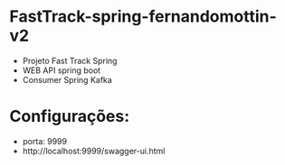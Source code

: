 # FastTrack-spring-fernandomottin-v2
- Projeto Fast Track Spring 
- WEB API spring boot
- Consumer Spring Kafka
 # Configurações:
- porta: 9999
- http://localhost:9999/swagger-ui.html
